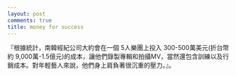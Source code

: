 ```yaml
---
layout: post
comments: true
title: money for success
---
```




『根據統計，南韓經紀公司大約會在一個 5人樂團上投入 300-500萬美元(折台幣約 9,000萬-1.5億元)的成本，讓他們錄製專輯和拍攝MV，當然還包含訓練以及行銷成本。對年輕藝人來說，他們身上肩負著很沉重的壓力。』。

